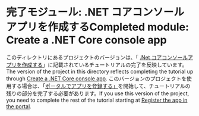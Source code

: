 # <a name="completed-module-create-a-net-core-console-app"></a><span data-ttu-id="bc4de-101">完了モジュール: .NET コアコンソールアプリを作成する</span><span class="sxs-lookup"><span data-stu-id="bc4de-101">Completed module: Create a .NET Core console app</span></span>

<span data-ttu-id="bc4de-102">このディレクトリにあるプロジェクトのバージョンは、「 [.Net コアコンソールアプリを作成する](https://docs.microsoft.com/graph/tutorials/dotnet-core?tutorial-step=1)」に記載されているチュートリアルの完了を反映しています。</span><span class="sxs-lookup"><span data-stu-id="bc4de-102">The version of the project in this directory reflects completing the tutorial up through [Create a .NET Core console app](https://docs.microsoft.com/graph/tutorials/dotnet-core?tutorial-step=1).</span></span> <span data-ttu-id="bc4de-103">このバージョンのプロジェクトを使用する場合は、「[ポータルでアプリを登録する」](https://docs.microsoft.com/graph/tutorials/dotnet-core?tutorial-step=2)を開始して、チュートリアルの残りの部分を完了する必要があります。</span><span class="sxs-lookup"><span data-stu-id="bc4de-103">If you use this version of the project, you need to complete the rest of the tutorial starting at [Register the app in the portal](https://docs.microsoft.com/graph/tutorials/dotnet-core?tutorial-step=2).</span></span>
